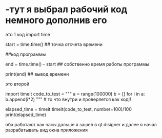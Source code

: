 # -тут я выбрал рабочий код немного дополнив его

это 1 код
import time

start = time.time() ## точка отсчета времени

##код программы

end = time.time() - start ## собственно время работы программы

print(end) ## вывод времени

это второй

import timeit
code_to_test = """
a = range(100000)
b = []
for i in a:
    b.append(i*2)
""" # то что внутри и проверяется как код!!

elapsed_time =  timeit.timeit(code_to_test, number=100)/100
print(elapsed_time)

оба работают как часы 
дальше я зашел в qt disigner и далее я начал разрабатывать вид окна приложения 
